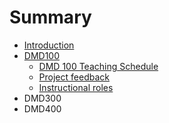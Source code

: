 # Summary

* [Introduction](README.md)
* [DMD100]()
  * [DMD 100 Teaching Schedule](dmd-100-schedule.md)
  * [Project feedback](project-feedback.md)
  * [Instructional roles](instructional-roles.md)
* DMD300
* DMD400

